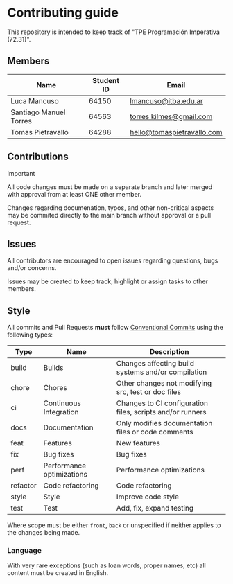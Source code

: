 # Contributing guide

This repository is intended to keep track of "TPE Programación Imperativa (72.31)".

## Members

| Name                   | Student ID | Email                      |
|------------------------|------------|----------------------------|
| Luca Mancuso           | 64150      | lmancuso@itba.edu.ar       |
| Santiago Manuel Torres | 64563      | torres.kilmes@gmail.com    |
| Tomas Pietravallo      | 64288      | hello@tomaspietravallo.com |

## Contributions

>[!IMPORTANT]
>All code changes must be made on a separate branch and later merged with approval from at least ONE other member.

Changes regarding documenation, typos, and other non-critical aspects may be commited directly to the main branch without approval or a pull request.

## Issues

All contributors are encouraged to open issues regarding questions, bugs and/or concerns.

Issues may be created to keep track, highlight or assign tasks to other members.

## Style

All commits and Pull Requests **must** follow [Conventional Commits](https://www.conventionalcommits.org/en/v1.0.0/) using the following types:

| Type     | Name                      | Description                                               |
|----------|---------------------------|-----------------------------------------------------------|
| build    | Builds                    | Changes affecting build systems and/or compilation        |
| chore    | Chores                    | Other changes not modifying src, test or doc files        |
| ci       | Continuous Integration    | Changes to CI configuration files, scripts and/or runners |
| docs     | Documentation             | Only modifies documentation files or code comments        |
| feat     | Features                  | New features                                              |
| fix      | Bug fixes                 | Bug fixes                                                 |
| perf     | Performance optimizations | Performance optimizations                                 |
| refactor | Code refactoring          | Code refactoring                                          |
| style    | Style                     | Improve code style                                        |
| test     | Test                      | Add, fix, expand testing                                  |

Where scope must be either `front`, `back` or unspecified if neither applies to the changes being made.

### Language

With very rare exceptions (such as loan words, proper names, etc) all content must be created in English.
